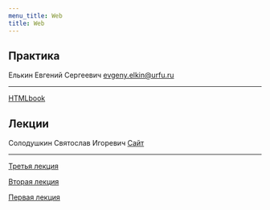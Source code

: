```yaml
---
menu_title: Web
title: Web
---
```


## Практика

Елькин Евгений Сергеевич evgeny.elkin@urfu.ru

---

[HTMLbook](http://htmlbook.ru/)



## Лекции

Солодушкин Святослав Игоревич		[Сайт](http://solod.zz.mu/edu/web/)

---

[Третья лекция](lectures\3)

[Вторая лекция](lectures\2)

[Первая лекция](lectures\1)


